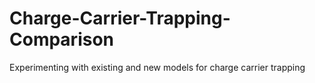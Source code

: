 # Charge-Carrier-Trapping-Comparison
Experimenting with existing and new models for charge carrier trapping
